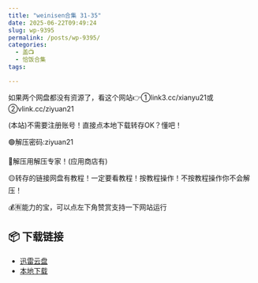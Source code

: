 ```yaml
---
title: "weinisen合集 31-35"
date: 2025-06-22T09:49:24
slug: wp-9395
permalink: /posts/wp-9395/
categories:
  - 盖📺
  - 恰饭合集
tags:

---
```


如果两个网盘都没有资源了，看这个网站👉①link3.cc/xianyu21或②vlink.cc/ziyuan21

(本站)不需要注册账号！直接点本地下载转存OK？懂吧！

🟢解压密码:ziyuan21

🔵解压用解压专家！(应用商店有)

🟡转存的链接网盘有教程！一定要看教程！按教程操作！不按教程操作你不会解压！

💰🈶能力的宝，可以点左下角赞赏支持一下网站运行

## 📦 下载链接
- [迅雷云盘](https://blziyuan21.com/pay-download/9395?key=4150fb72a9&down_id=0)
- [本地下载](https://blziyuan21.com/pay-download/9395?key=4150fb72a9&down_id=1)

